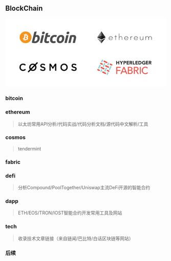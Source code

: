## BlockChain
![image](pic/all.png)

### bitcoin

### ethereum
> 以太坊常用API分析/代码实战/代码分析文档/源代码中文解析/工具

### cosmos
> tendermint

### fabric

### defi
> 分析Compound/PoolTogether/Uniswap主流DeFi开源的智能合约

### dapp
> ETH/EOS/TRON/IOST智能合约开发常用工具及网站

### tech
> 收录技术文章链接（来自链闻/巴比特/白话区块链等网站）

### 后续